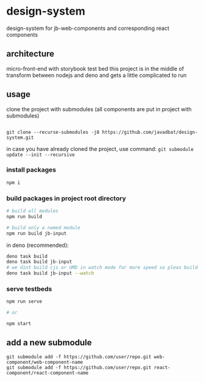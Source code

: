 # design-system

design-system for jb-web-components and corresponding react components

## architecture

micro-front-end with storybook test bed
this project is in the middle of transform between nodejs and deno and gets a little complicated to run

## usage

clone the project with submodules (all components are put in project with submodules)

```git

git clone --recurse-submodules -j8 https://github.com/javadbat/design-system.git

```

in case you have already cloned the project, use command: `git submodule update --init --recursive`

### install packages

```bash
npm i
```

### build packages in project root directory

```bash
# build all modules
npm run build

# build only a named module
npm run build jb-input
```
in deno (recommended):
```bash
deno task build
deno task build jb-input
# we dint build cjs or UMD in watch mode for more speed so pleas build your package without watch mode at least 1 time before publish
deno task build jb-input --watch
```

### serve testbeds

```bash
npm run serve

# or

npm start
```
## add a new submodule

```command
git submodule add -f https://github.com/user/repo.git web-component/web-component-name 
git submodule add -f https://github.com/user/repo.git react-component/react-component-name 
```
